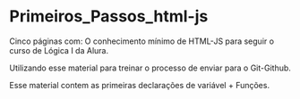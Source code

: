 # Primeiros_Passos_html-js

 Cinco páginas com: O conhecimento mínimo de HTML-JS para seguir o curso de Lógica I da Alura.
 
 Utilizando esse material para treinar o processo de enviar para o Git-Github.

 Esse material contem as primeiras declarações de variável + Funções.